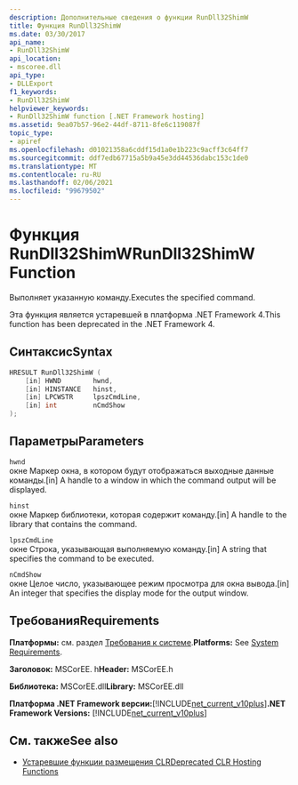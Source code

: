 ```yaml
---
description: Дополнительные сведения о функции RunDll32ShimW
title: Функция RunDll32ShimW
ms.date: 03/30/2017
api_name:
- RunDll32ShimW
api_location:
- mscoree.dll
api_type:
- DLLExport
f1_keywords:
- RunDll32ShimW
helpviewer_keywords:
- RunDll32ShimW function [.NET Framework hosting]
ms.assetid: 9ea07b57-96e2-44df-8711-8fe6c119087f
topic_type:
- apiref
ms.openlocfilehash: d01021358a6cddf15d1a0e1b223c9acff3c64ff7
ms.sourcegitcommit: ddf7edb67715a5b9a45e3dd44536dabc153c1de0
ms.translationtype: MT
ms.contentlocale: ru-RU
ms.lasthandoff: 02/06/2021
ms.locfileid: "99679502"
---
```

# <a name="rundll32shimw-function"></a><span data-ttu-id="219c8-103">Функция RunDll32ShimW</span><span class="sxs-lookup"><span data-stu-id="219c8-103">RunDll32ShimW Function</span></span>

<span data-ttu-id="219c8-104">Выполняет указанную команду.</span><span class="sxs-lookup"><span data-stu-id="219c8-104">Executes the specified command.</span></span>  
  
 <span data-ttu-id="219c8-105">Эта функция является устаревшей в платформа .NET Framework 4.</span><span class="sxs-lookup"><span data-stu-id="219c8-105">This function has been deprecated in the .NET Framework 4.</span></span>  
  
## <a name="syntax"></a><span data-ttu-id="219c8-106">Синтаксис</span><span class="sxs-lookup"><span data-stu-id="219c8-106">Syntax</span></span>  
  
```cpp  
HRESULT RunDll32ShimW (  
    [in] HWND        hwnd,  
    [in] HINSTANCE   hinst,  
    [in] LPCWSTR     lpszCmdLine,  
    [in] int         nCmdShow  
);  
```  
  
## <a name="parameters"></a><span data-ttu-id="219c8-107">Параметры</span><span class="sxs-lookup"><span data-stu-id="219c8-107">Parameters</span></span>  

 `hwnd`  
 <span data-ttu-id="219c8-108">окне Маркер окна, в котором будут отображаться выходные данные команды.</span><span class="sxs-lookup"><span data-stu-id="219c8-108">[in] A handle to a window in which the command output will be displayed.</span></span>  
  
 `hinst`  
 <span data-ttu-id="219c8-109">окне Маркер библиотеки, которая содержит команду.</span><span class="sxs-lookup"><span data-stu-id="219c8-109">[in] A handle to the library that contains the command.</span></span>  
  
 `lpszCmdLine`  
 <span data-ttu-id="219c8-110">окне Строка, указывающая выполняемую команду.</span><span class="sxs-lookup"><span data-stu-id="219c8-110">[in] A string that specifies the command to be executed.</span></span>  
  
 `nCmdShow`  
 <span data-ttu-id="219c8-111">окне Целое число, указывающее режим просмотра для окна вывода.</span><span class="sxs-lookup"><span data-stu-id="219c8-111">[in] An integer that specifies the display mode for the output window.</span></span>  
  
## <a name="requirements"></a><span data-ttu-id="219c8-112">Требования</span><span class="sxs-lookup"><span data-stu-id="219c8-112">Requirements</span></span>  

 <span data-ttu-id="219c8-113">**Платформы:** см. раздел [Требования к системе](../../get-started/system-requirements.md).</span><span class="sxs-lookup"><span data-stu-id="219c8-113">**Platforms:** See [System Requirements](../../get-started/system-requirements.md).</span></span>  
  
 <span data-ttu-id="219c8-114">**Заголовок:** MSCorEE. h</span><span class="sxs-lookup"><span data-stu-id="219c8-114">**Header:** MSCorEE.h</span></span>  
  
 <span data-ttu-id="219c8-115">**Библиотека:** MSCorEE.dll</span><span class="sxs-lookup"><span data-stu-id="219c8-115">**Library:** MSCorEE.dll</span></span>  
  
 <span data-ttu-id="219c8-116">**Платформа .NET Framework версии:**[!INCLUDE[net_current_v10plus](../../../../includes/net-current-v10plus-md.md)]</span><span class="sxs-lookup"><span data-stu-id="219c8-116">**.NET Framework Versions:** [!INCLUDE[net_current_v10plus](../../../../includes/net-current-v10plus-md.md)]</span></span>  
  
## <a name="see-also"></a><span data-ttu-id="219c8-117">См. также</span><span class="sxs-lookup"><span data-stu-id="219c8-117">See also</span></span>

- [<span data-ttu-id="219c8-118">Устаревшие функции размещения CLR</span><span class="sxs-lookup"><span data-stu-id="219c8-118">Deprecated CLR Hosting Functions</span></span>](deprecated-clr-hosting-functions.md)
